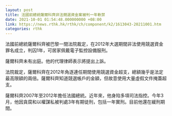 ```yaml
---
layout: post
title: 法國前總統薩爾科齊非法競選資金案被判一年軟禁
date: 2021-10-01 01:54:48.000000000 +08:00
link: https://news.rthk.hk/rthk/ch/component/k2/1613043-20211001.htm
categories: rthk
---
```


法國前總統薩爾科齊被巴黎一間法院裁定，在2012年大選期間非法使用競選資金罪名成立，判囚1年，可居家佩戴電子監控設備服刑。

薩爾科齊未有出庭。他的代理律師表示將提出上訴。

法院裁定，薩爾科齊在2012年角逐連任期間使用競選資金超支，總額幾乎是法定最高限額的兩倍。薩爾科齊知道競選帳戶的金額，但故意使用大量虛假文件掩蓋超支。

薩爾科齊2007年至2012年擔任法國總統。近年來，他身陷多項司法指控。今年3月，他因貪腐和以權謀私被判處3年有期徒刑，包括一年實刑。目前他還在緩刑期間。
